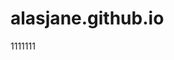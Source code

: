 # alasjane.github.io
 <!Doctype html>
<html>
<head>
<meta charset="UTF-8">
<title>html基础</title>
</head>
    <body>
    1111111
    </body>
</html>
